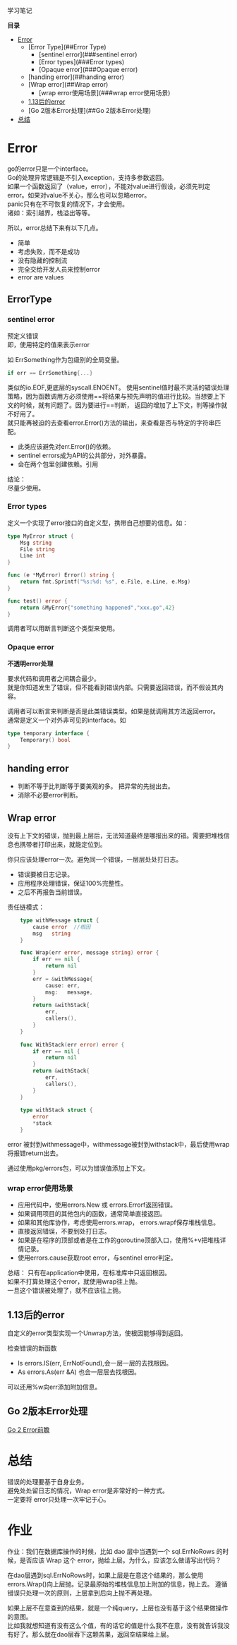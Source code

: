 学习笔记

**目录**
            
- [Error](#Error)         
    - [Error Type](##Error Type)
        - [sentinel error](###sentinel error)
        - [Error types](###Error types)
        - [Opaque error](###Opaque error)
    - [handing error](##handing error)
    - [Wrap error](##Wrap error)
        - [wrap error使用场景](###wrap error使用场景)
    - [1.13后的error](##1.13后的error)
    - [Go 2版本Error处理](##Go 2版本Error处理)
- [总结](#总结)


# Error
go的error只是一个interface。               
Go的处理异常逻辑是不引入exception，支持多参数返回。                         
如果一个函数返回了（value，error），不能对value进行假设，必须先判定error。如果对value不关心，那么也可以忽略error。            
panic只有在不可恢复的情况下，才会使用。              
诸如：索引越界，栈溢出等等。              

所以，error总结下来有以下几点。                  
- 简单
- 考虑失败，而不是成功            
- 没有隐藏的控制流
- 完全交给开发人员来控制error
- error are values

## ErrorType
### sentinel error 
预定义错误                                   
即，使用特定的值来表示error     

如 ErrSomething作为包级别的全局变量。            
```go
if err == ErrSomething{...}
```
类似的io.EOF,更底层的syscall.ENOENT。
使用sentinel值时最不灵活的错误处理策略，因为函数调用方必须使用==将结果与预先声明的值进行比较。当想要上下文的时候，就有问题了。因为要进行==判断，
返回的增加了上下文，判等操作就不好用了。                
就只能再被迫的去查看error.Error()方法的输出，来查看是否与特定的字符串匹配。                    

- 此类应该避免对err.Error()的依赖。                
- sentinel errors成为API的公共部分，对外暴露。
- 会在两个包里创建依赖。引用

结论：             
尽量少使用。              

### Error types
定义一个实现了error接口的自定义型，携带自己想要的信息。如：                    
```go
type MyError struct {
	Msg string
	File string
	Line int
}

func (e *MyError) Error() string {
	return fmt.Sprintf("%s:%d: %s", e.File, e.Line, e.Msg)
}

func test() error {
	return &MyError{"something happened","xxx.go",42}
}
```
调用者可以用断言判断这个类型来使用。


### Opaque error

**不透明error处理**
              
要求代码和调用者之间耦合最少。                 
就是你知道发生了错误，但不能看到错误内部。只需要返回错误，而不假设其内容。                   

调用者可以断言来判断是否是此类错误类型。如果是就调用其方法返回error。               
通常是定义一个对外非可见的interface。如                    
```go
type temporary interface {
	Temporary() bool
}
```

## handing error
- 判断不等于比判断等于要美观的多。 把异常的先抛出去。                         
- 消除不必要error判断。


## Wrap error
没有上下文的错误，抛到最上层后，无法知道最终是哪报出来的错。需要把堆栈信息也携带者打印出来，就能定位到。                

你只应该处理error一次。避免同一个错误，一层层处处打日志。

- 错误要被日志记录。
- 应用程序处理错误，保证100%完整性。
- 之后不再报告当前错误。               


责任链模式：       
```go
    type withMessage struct {
    	cause error  //根因
    	msg   string
    }

    func Wrap(err error, message string) error {
    	if err == nil {
    		return nil
    	}
    	err = &withMessage{
    		cause: err,
    		msg:   message,
    	}
    	return &withStack{
    		err,
    		callers(),
    	}
    }
    
    func WithStack(err error) error {
    	if err == nil {
    		return nil
    	}
    	return &withStack{
    		err,
    		callers(),
    	}
    }
    
    type withStack struct {
    	error
    	*stack
    }
```
  
error 被封到withmessage中，withmessage被封到withstack中，最后使用wrap将报错return出去。

通过使用pkg/errors包，可以为错误值添加上下文。

### wrap error使用场景                
- 应用代码中，使用errors.New 或 errors.Errorf返回错误。                   
- 如果调用项目的其他包内的函数，通常简单直接返回。                 
- 如果和其他库协作，考虑使用errors.wrap， errors.wrapf保存堆栈信息。
- 直接返回错误，不要到处打日志。           
- 如果是在程序的顶部或者是在工作的goroutine顶部入口，使用%+v把堆栈详情记录。               
- 使用errors.cause获取root error，与sentinel error判定。                 

总结：
只有在application中使用，在标准库中只返回根因。                    
如果不打算处理这个error，就使用wrap往上抛。                                  
一旦这个错误被处理了，就不应该往上抛。                 

## 1.13后的error
自定义的error类型实现一个Unwrap方法，使根因能够得到返回。

检查错误的新函数                    
- Is
    errors.IS(err, ErrNotFound),会一层一层的去找根因。                 
- As
    errors.As(err &A) 也会一层层去找根因。                

可以还用%w向err添加附加信息。                   

## Go 2版本Error处理
[Go 2 Error前瞻](https://go.googlesource.com/proposal/+/master/design/29934-error-values.md)


# 总结
错误的处理要基于自身业务。            
避免处处留日志的情况，Wrap error是非常好的一种方式。         
一定要将 error只处理一次牢记于心。            





# 作业
作业：我们在数据库操作的时候，比如 dao 层中当遇到一个 sql.ErrNoRows 的时候，是否应该 Wrap 这个 error，抛给上层。为什么，应该怎么做请写出代码？

在dao层遇到sql.ErrNoRows时，如果上层是在意这个结果的，那么使用errors.Wrap()向上层抛。记录最原始的堆栈信息加上附加的信息，抛上去。
遵循错误只处理一次的原则，上层拿到后向上抛不再处理。

如果上层不在意查到的结果，就是一个纯query，上层也没有基于这个结果做操作的意图。              
比如我就想知道有没有这么个值，有的话它的值是什么我不在意，没有就告诉我没有好了。那么就在dao层吞下这颗苦果，返回空结果给上层。

















